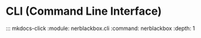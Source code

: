 # CLI (Command Line Interface)

::: mkdocs-click 
    :module: nerblackbox.cli
    :command: nerblackbox
    :depth: 1

